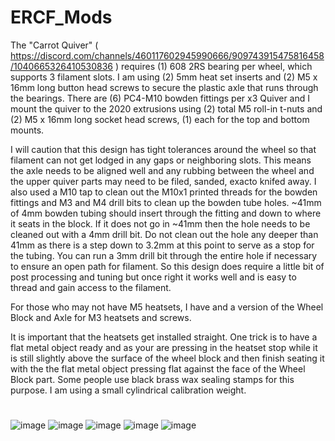 # ERCF_Mods
The "Carrot Quiver" ( https://discord.com/channels/460117602945990666/909743915475816458/1040665326410530836 ) requires (1) 608 2RS bearing per wheel, which supports 3 filament slots.  I am using (2) 5mm heat set inserts and (2) M5 x 16mm long button head screws to secure the plastic axle that runs through the bearings.  There are (6) PC4-M10 bowden fittings per x3 Quiver and I mount the quiver to the 2020 extrusions using (2) total M5 roll-in t-nuts and (2) M5 x 16mm long socket head screws, (1) each for the top and bottom mounts.

I will caution that this design has tight tolerances around the wheel so that filament can not get lodged in any gaps or neighboring slots.  This means the axle needs to be aligned well and any rubbing between the wheel and the upper quiver parts may need to be filed, sanded, exacto knifed away.  I also used a M10 tap to clean out the M10x1 printed threads for the bowden fittings and M3 and M4 drill bits to clean up the bowden tube holes.  ~41mm of 4mm bowden tubing should insert through the fitting and down to where it seats in the block.  If it does not go in ~41mm then the hole needs to be cleaned out with a 4mm drill bit.  Do not clean out the hole any deeper than 41mm as there is a step down to 3.2mm at this point to serve as a stop for the tubing.  You can run a 3mm drill bit through the entire hole if necessary to ensure an open path for filament.  So this design does require a little bit of post processing and tuning but once right it works well and is easy to thread and gain access to the filament.

For those who may not have M5 heatsets, I have and a version of the Wheel Block and Axle for M3 heatsets and screws.

It is important that the heatsets get installed straight.  One trick is to have a flat metal object ready and as your are pressing in the heatset stop while it is still slightly above the surface of the wheel block and then finish seating it with the the flat metal object pressing flat against the face of the Wheel Block part.  Some people use black brass wax sealing stamps for this purpose.  I am using a small cylindrical calibration weight.
#
#
![image](https://user-images.githubusercontent.com/99146508/204064087-754af333-19b2-4346-bb9c-7aaf24509941.png)
![image](https://user-images.githubusercontent.com/99146508/204064084-19e5be4c-3b71-4c7c-a907-bf968ce26308.png)
![image](https://user-images.githubusercontent.com/99146508/201385208-b8b762a2-a182-4361-b0ca-81ff4d03c71a.png)
![image](https://user-images.githubusercontent.com/99146508/201385286-f2886694-4932-4fee-a045-746c4a64086c.png)
![image](https://user-images.githubusercontent.com/99146508/201385442-d1756d61-d571-46b7-ad13-d2b10e60efc9.png)
